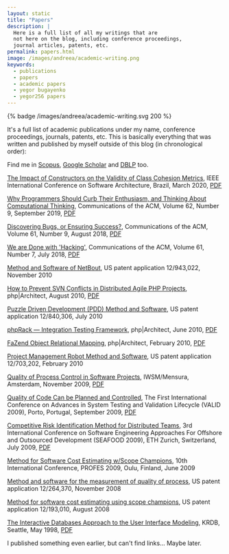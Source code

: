```yaml
---
layout: static
title: "Papers"
description: |
  Here is a full list of all my writings that are
  not here on the blog, including conference proceedings,
  journal articles, patents, etc.
permalink: papers.html
image: /images/andreea/academic-writing.png
keywords:
  - publications
  - papers
  - academic papers
  - yegor bugayenko
  - yegor256 papers
---
```


{% badge /images/andreea/academic-writing.svg 200 %}

It's a full list of academic publications under my name,
conference proceedings, journals, patents, etc.
This is basically everything that was written
and published by myself outside of this blog
(in chronological order):

Find me in
[Scopus](https://www.scopus.com/authid/detail.uri?authorId=30367443600),
[Google Scholar](http://scholar.google.ru/citations?user=cYmXh60AAAAJ)
and [DBLP](https://dblp.uni-trier.de/pers/hd/b/Bugayenko:Yegor) too.

[The Impact of Constructors on the Validity of Class Cohesion Metrics](http://icsa-conferences.org/2020/index.html),
IEEE International Conference on Software Architecture, Brazil,
March 2020,
[PDF](/pdf/2020/icsa20.pdf)

[Why Programmers Should Curb Their Enthusiasm, and Thinking About Computational Thinking](https://cacm.acm.org/magazines/2019/9/238957-why-programmers-should-curb-their-enthusiasm-and-thinking-about-computational-thinking/fulltext),
Communications of the ACM, Volume 62, Number 9,
September 2019,
[PDF](/pdf/2019/enthusiasm.pdf)

[Discovering Bugs, or Ensuring Success?](https://cacm.acm.org/magazines/2018/9/230562-discovering-bugs-or-ensuring-success/fulltext),
Communications of the ACM, Volume 61, Number 9,
August 2018,
[PDF](/pdf/2018/discovering-bugs.pdf)

[We are Done with 'Hacking'](https://cacm.acm.org/magazines/2018/7/229044-we-are-done-with-hacking/fulltext),
Communications of the ACM, Volume 61, Number 7,
July 2018,
[PDF](/pdf/2018/we-are-done-with-hacking.pdf)

[Method and Software of NetBout](https://www.google.com/patents/US20120117164),
US patent application 12/943,022,
November 2010

[How to Prevent SVN Conflicts in Distributed Agile PHP Projects](https://www.phparch.com/magazine/2010-2/august/),
php|Architect,
August 2010,
[PDF](/pdf/2010/phpArchitect-conflicts.pdf)

[Puzzle Driven Development (PDD) Method and Software](https://www.google.com/patents/US20120023476),
US patent application 12/840,306,
July 2010

[phpRack — Integration Testing Framework](https://www.phparch.com/magazine/2010-2/june/),
php|Architect,
June 2010,
[PDF](/pdf/2010/phpArchitect-phpRack.pdf)

[FaZend Object Relational Mapping](https://www.phparch.com/magazine/2010-2/february/),
php|Architect,
February 2010,
[PDF](/pdf/2010/phpArchitect-fazend-orm.pdf)

[Project Management Robot Method and Software](https://www.google.com/patents/US20110196798),
US patent application 12/703,202,
February 2010

[Quality of Process Control in Software Projects](http://www.iwsm-mensura.org/2009),
IWSM/Mensura, Amsterdam,
November 2009,
[PDF](/pdf/2009/IWSM09-article.pdf)

[Quality of Code Can be Planned and Controlled](http://www.iaria.org/conferences2009/ProgramVALID09.html),
The First International Conference on Advances in System Testing and Validation Lifecycle (VALID 2009),
Porto, Portugal,
September 2009,
[PDF](/pdf/2009/VALID09-article.pdf)

[Competitive Risk Identification Method for Distributed Teams](http://seafood.ethz.ch/2009/Files/flyer09.pdf),
3rd International Conference on Software Engineering Approaches For Offshore and Outsourced Development (SEAFOOD 2009),
ETH Zurich, Switzerland,
July 2009,
[PDF](/pdf/2009/SEAFOOD09-article.pdf)

[Method for Software Cost Estimating w/Scope Champions](http://www.springer.com/us/book/9783642021510),
10th International Conference, PROFES 2009,
Oulu, Finland,
June 2009

[Method and software for the measurement of quality of process](https://www.google.com/patents/US20100114638),
US patent application 12/264,370,
November 2008

[Method for software cost estimating using scope champions](https://www.google.com/patents/US20100042968),
US patent application 12/193,010,
August 2008

[The Interactive Databases Approach to the User Interface Modeling](http://dblp.uni-trier.de/db/conf/krdb/krdb98.html#Bugaenko98),
KRDB, Seattle,
May 1998,
[PDF](/pdf/1998/KRDB98-article.pdf)

I published something even earlier, but can't
find links... Maybe later.
